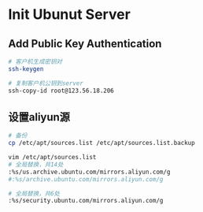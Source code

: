 # Init Ubunut Server

## Add Public Key Authentication

```bash
# 客户机生成密钥对
ssh-keygen

# 复制客户机公钥到server
ssh-copy-id root@123.56.18.206
```

## 设置aliyun源

```bash
# 备份
cp /etc/apt/sources.list /etc/apt/sources.list.backup

vim /etc/apt/sources.list
# 全局替换，共14处
:%s/us.archive.ubuntu.com/mirrors.aliyun.com/g
#:%s/archive.ubuntu.com/mirrors.aliyun.com/g

# 全局替换，共6处
:%s/security.ubuntu.com/mirrors.aliyun.com/g
```